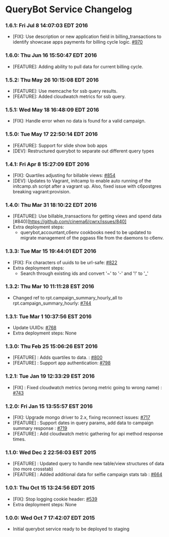 # QueryBot Service Changelog

### 1.6.1: Fri Jul  8 14:07:03 EDT 2016
* [FIX]: Use description or new application field in billing_transactions to identify showcase apps payments for billing cycle logic. [#970](https://github.com/cinema6/cwrx/issues/970)

### 1.6.0: Thu Jun 16 15:50:47 EDT 2016
* [FEATURE]: Adding ability to pull data for current billing cycle.

### 1.5.2: Thu May 26 10:15:08 EDT 2016
* [FEATURE]: Use memcache for ssb query results.
* [FEATURE]: Added cloudwatch metrics for ssb query.

### 1.5.1: Wed May 18 16:48:09 EDT 2016
* [FIX]: Handle error when no data is found for a valid campaign.

### 1.5.0: Tue May 17 22:50:14 EDT 2016
* [FEATURE]: Support for slide show bob apps
* [DEV]: Restructured querybot to separate out different query types

### 1.4.1: Fri Apr  8 15:27:09 EDT 2016
* [FIX]: Quartiles adjusting for billable views: [#854](https://github.com/cinema6/cwrx/issues/854)
* [DEV]: Updates to Vagrant, initcamp to enable auto running of the initcamp.sh script after a vagrant up.  Also, fixed issue with c6postgres breaking vagrant:provision.

### 1.4.0: Thu Mar 31 18:10:22 EDT 2016
* [FEATURE]: Use billable_transactions for getting views and spend data [#840)[https://github.com/cinema6/cwrx/issues/840]
* Extra deployment steps:
    * querybot,accountant,c6env cookbooks need to be updated to migrate management of the pgpass file from the daemons to c6env.

### 1.3.3: Tue Mar 15 19:44:01 EDT 2016
* [FIX]: Fix characters of uuids to be url-safe: [#822](https://github.com/cinema6/cwrx/pull/822)
* Extra deployment steps:
    * Search through existing ids and convert '~' to '-' and '!' to '_'

### 1.3.2: Thu Mar 10 11:11:28 EST 2016
* Changed ref to rpt.campaign_summary_hourly_all to rpt.campaign_summary_hourly: [#744](https://github.com/cinema6/cwrx/issues/744)

### 1.3.1: Tue Mar  1 10:37:56 EST 2016
* Update UUIDs: [#768](https://github.com/cinema6/cwrx/issues/768)
* Extra deployment steps: None

### 1.3.0: Thu Feb 25 15:06:26 EST 2016
* [FEATURE] : Adds quartiles to data. : [#800](https://github.com/cinema6/cwrx/issues/800)
* [FEATURE] : Support app authentication: [#798](https://github.com/cinema6/cwrx/pull/798)

### 1.2.1: Tue Jan 19 12:33:29 EST 2016
* [FIX] : Fixed cloudwatch metrics (wrong metric going to wrong name) : [#743](https://github.com/cinema6/cwrx/issues/743)

### 1.2.0: Fri Jan 15 13:55:57 EST 2016
* [FIX]: Upgrade mongo driver to 2.x, fixing reconnect issues: [#717](https://github.com/cinema6/cwrx/pull/717)
* [FEATURE] : Support dates in query params, add data to campaign summary response : [#719](https://github.com/cinema6/cwrx/issues/719)
* [FEATURE] : Add cloudwatch metric gathering for api method response times.

### 1.1.0: Wed Dec  2 22:56:03 EST 2015
* [FEATURE] : Updated query to handle new table/view structures of data (no more crosstab)
* [FEATURE] : Added additional data for selfie campaign stats tab : [#664](https://github.com/cinema6/cwrx/issues/664)

### 1.0.1: Thu Oct 15 13:24:56 EDT 2015
* [FIX]: Stop logging cookie header: [#539](https://github.com/cinema6/cwrx/issues/539)
* Extra deployment steps: None

### 1.0.0: Wed Oct  7 17:42:07 EDT 2015
* Initial querybot service ready to be deployed to staging
